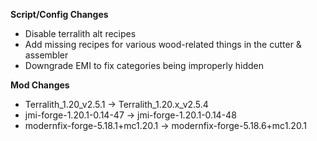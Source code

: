 **Script/Config Changes**
- Disable terralith alt recipes
- Add missing recipes for various wood-related things in the cutter & assembler
- Downgrade EMI to fix categories being improperly hidden

**Mod Changes**
- Terralith_1.20_v2.5.1 -> Terralith_1.20.x_v2.5.4  
- jmi-forge-1.20.1-0.14-47 -> jmi-forge-1.20.1-0.14-48 
- modernfix-forge-5.18.1+mc1.20.1 -> modernfix-forge-5.18.6+mc1.20.1